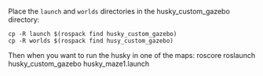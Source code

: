 Place the `launch` and `worlds` directories in the husky_custom_gazebo directory:

```
cp -R launch $(rospack find husky_custom_gazebo)
cp -R worlds $(rospack find husy_custom_gazebo)
```

Then when you want to run the husky in one of the maps:
roscore
<rosbridge command>
roslaunch husky_custom_gazebo husky_maze1.launch

